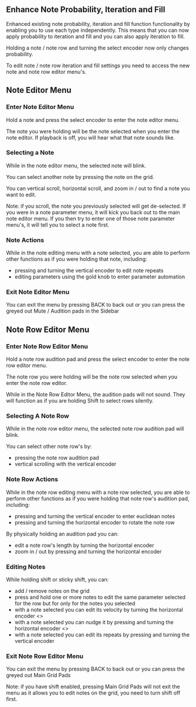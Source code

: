 ## Enhance Note Probability, Iteration and Fill

Enhanced existing note probability, iteration and fill function functionality by enabling you to use each type independently. This means that you can now apply probability to iteration and fill and you can also apply iteration to fill.

Holding a note / note row and turning the select encoder now only changes probability.

To edit note / note row iteration and fill settings you need to access the new note and note row editor menu's.

## Note Editor Menu

### Enter Note Editor Menu

Hold a note and press the select encoder to enter the note editor menu. 

The note you were holding will be the note selected when you enter the note editor. If playback is off, you will hear what that note sounds like.

### Selecting a Note

While in the note editor menu, the selected note will blink. 

You can select another note by pressing the note on the grid. 

You can vertical scroll, horizontal scroll, and zoom in / out to find a note you want to edit.

Note: if you scroll, the note you previously selected will get de-selected. If you were in a note parameter menu, it will kick you back out to the main note editor menu. If you then try to enter one of those note parameter menu's, it will tell you to select a note first.

### Note Actions

While in the note editing menu with a note selected, you are able to perform other functions as if you were holding that note, including:

- pressing and turning the vertical encoder to edit note repeats
- editing parameters using the gold knob to enter parameter automation

### Exit Note Editor Menu

You can exit the menu by pressing BACK to back out or you can press the greyed out Mute / Audition pads in the Sidebar

## Note Row Editor Menu

### Enter Note Row Editor Menu

Hold a note row audition pad and press the select encoder to enter the note row editor menu. 

The note row you were holding will be the note row selected when you enter the note row editor.

While in the Note Row Editor Menu, the audition pads will not sound. They will function as if you are holding Shift to select rows silently.

### Selecting A Note Row

While in the note row editor menu, the selected note row audition pad will blink. 

You can select other note row's by:
- pressing the note row audition pad
- vertical scrolling with the vertical encoder

### Note Row Actions

While in the note row editing menu with a note row selected, you are able to perform other functions as if you were holding that note row's audition pad, including:

- pressing and turning the vertical encoder to enter euclidean notes
- pressing and turning the horizontal encoder to rotate the note row

By physically holding an audition pad you can:

- edit a note row's length by turning the horizontal encoder
- zoom in / out by pressing and turning the horizontal encoder

### Editing Notes

While holding shift or sticky shift, you can:
- add / remove notes on the grid
- press and hold one or more notes to edit the same parameter selected for the row but for only for the notes you selected
- with a note selected you can edit its velocity by turning the horizontal encoder <>
- with a note selected you can nudge it by pressing and turning the horizontal encoder <>
- with a note selected you can edit its repeats by pressing and turning the vertical encoder

### Exit Note Row Editor Menu

You can exit the menu by pressing BACK to back out or you can press the greyed out Main Grid Pads

Note: if you have shift enabled, pressing Main Grid Pads will not exit the menu as it allows you to edit notes on the grid, you need to turn shift off first.
